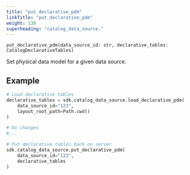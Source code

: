 ```yaml
---
title: "put_declarative_pdm"
linkTitle: "put_declarative_pdm"
weight: 130
superheading: "catalog_data_source."
---
```


<!-- TODO -->

``put_declarative_pdm(data_source_id: str, declarative_tables: CatalogDeclarativeTables)``

Set physical data model for a given data source.

## Example

```Python
# Load declarative tables
declarative_tables = sdk.catalog_data_source.load_declarative_pdm(
    data_source_id="123",
    layout_root_path=Path.cwd()
)

# Do changes
#...

# Put declarative tables back on server
sdk.catalog_data_source.put_declarative_pdm(
    data_source_id="123",
    declarative_tables
)
```
